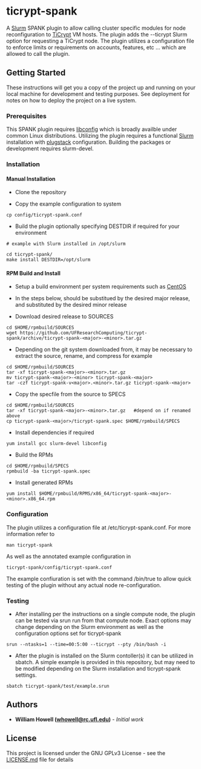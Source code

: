 # ticrypt-spank

A [Slurm](https://www.schedmd.com/) SPANK plugin to allow calling cluster specific modules for node reconfiguration to [TiCrypt](https://terainsights.com/) VM hosts. The plugin adds the --ticrypt Slurm option for requesting a TiCrypt node. The plugin utilizes a configuration file to enforce limits or requirements on accounts, features, etc ... which are allowed to call the plugin.

## Getting Started

These instructions will get you a copy of the project up and running on your local machine for development and testing purposes. See deployment for notes on how to deploy the project on a live system.

### Prerequisites

This SPANK plugin requires [libconfig](http://hyperrealm.github.io/libconfig/) which is broadly availble under common Linux distributions. Utilizing the plugin requires a functional [Slurm](https://www.schedmd.com/) installation with [plugstack](https://slurm.schedmd.com/spank.html) configuration. Building the packages or development requires slurm-devel. 

### Installation

#### Manual Installation

* Clone the repository

* Copy the example configuration to system

```
cp config/ticrypt-spank.conf
``` 

* Build the plugin optionally specifying DESTDIR if required for your environment

```
# example with Slurm installed in /opt/slurm

cd ticrypt-spank/
make install DESTDIR=/opt/slurm
```

#### RPM Build and Install
* Setup a build environment per system requirements such as [CentOS](https://wiki.centos.org/HowTos/SetupRpmBuildEnvironment)

* In the steps below, <major> should be substitued by the desired major release, and <minor> substituted by the desired minor release

* Download desired release to SOURCES
```
cd $HOME/rpmbuild/SOURCES
wget https://github.com/UFResearchComputing/ticrypt-spank/archive/ticrypt-spank-<major>-<minor>.tar.gz
```

* Depending on the git system downloaded from, it may be necessary to extract the source, rename, and compress for example
```
cd $HOME/rpmbuild/SOURCES
tar -xf ticrypt-spank-<major>-<minor>.tar.gz
mv ticrypt-spank-<major>-<minor> ticrypt-spank-<major>
tar -czf ticrypt-spank-v<major>.<minor>.tar.gz ticrypt-spank-<major>
```

* Copy the specfile from the source to SPECS
```
cd $HOME/rpmbuild/SOURCES
tar -xf ticrypt-spank-<major>-<minor>.tar.gz   #depend on if renamed above
cp ticrypt-spank-<major>/ticrypt-spank.spec $HOME/rpmbuild/SPECS
```

* Install dependencies if required
```
yum install gcc slurm-devel libconfig
```

* Build the RPMs
```
cd $HOME/rpmbuild/SPECS
rpmbuild -ba ticrypt-spank.spec
```

* Install generated RPMs
```
yum install $HOME/rpmbuild/RPMS/x86_64/ticrypt-spank-<major>-<minor>.x86_64.rpm
```

### Configuration

The plugin utilizes a configuration file at /etc/ticrypt-spank.conf. For more information refer to 

```
man ticrypt-spank
```

As well as the annotated example configuration in 

```
ticrypt-spank/config/ticrypt-spank.conf
```

The example confiuration is set with the command /bin/true to allow quick testing of the plugin without any actual node re-configuration. 



### Testing

* After installing per the instructions on a single compute node, the plugin can be tested via srun run from that compute node. Exact options may change depending on the Slurm environment as well as the configuration options set for ticrypt-spank


```
srun --ntasks=1 --time=00:5:00 --ticrypt --pty /bin/bash -i
```

* After the plugin is installed on the Slurm contoller(s) it can be utilized in sbatch. A simple example is provided in this repository, but may need to be modified depending on the Slurm installation and ticrypt-spank settings.

```
sbatch ticrypt-spank/test/example.srun
```



## Authors

* **William Howell (whowell@rc.ufl.edu)** - *Initial work* 


## License

This project is licensed under the GNU GPLv3 License - see the [LICENSE.md](LICENSE.md) file for details


